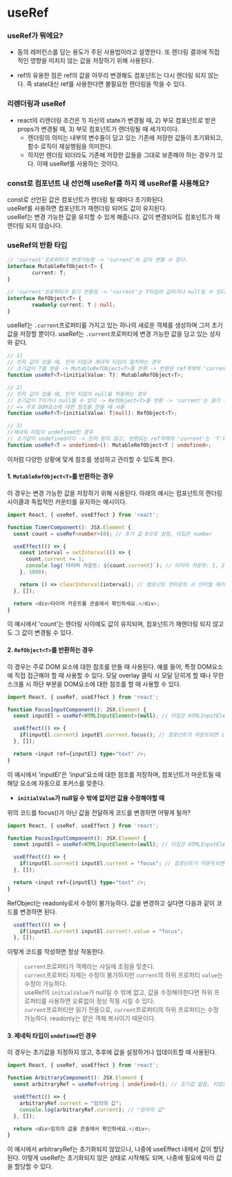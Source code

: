 # useRef

### useRef가 뭐에요?

- 돔의 레퍼런스를 담는 용도가 주된 사용법이라고 설명한다. 또 렌더링 결과에 직접적인 영향을 미치지 않는 값을 저장하기 위해 사용된다.

- ref의 유용한 점은 ref의 값을 아무리 변경해도 컴포넌트는 다시 렌더링 되지 않는다.
  즉 state대신 ref를 사용한다면 불필요한 렌더링을 막을 수 있다.

### 리렌더링과 useRef

- react의 리렌더링 조건은 1) 자신의 state가 변경될 때, 2) 부모 컴포넌트로 받은 props가 변경될 때, 3) 부모 컴포넌트가 렌더링될 때 세가지이다.
  - 렌더링의 의미는 내부의 변수들이 담고 있는 기존에 저장한 값들이 초기화되고, 함수 로직이 재실행됨을 의미한다.
  - 하지만 렌더링 되더라도 기존에 저장한 값들을 그대로 보존해야 하는 경우가 있다. 이때 useRef를 사용하는 것이다.

### const로 컴포넌트 내 선언해 useRef를 하지 왜 useRef를 사용해요?

const로 선언된 값은 컴포넌트가 렌더링 될 때마다 초기화된다.<br/>
useRef를 사용하면 컴포넌트가 재렌더링 되어도 값이 유지된다.<br/>
useRef는 변경 가능한 값을 유지할 수 있게 해줍니다. 값이 변경되어도 컴포넌트가 재렌더링 되지 않습니다.<br/>

### useRef의 반환 타입

```TypeScript
// 'current'프로퍼티가 변경가능함 -> 'current'의 값이 변할 수 있다.
interface MutableRefObject<T> {
        current: T;
}

// 'current'프로퍼티가 읽기 전용임 -> 'current'는 T타입의 값이거나 null일 수 있다..
interface RefObject<T> {
        readonly current: T | null;
}
```

useRef는 `.current`프로퍼티를 가지고 있는 하나의 새로운 객체를 생성하며 그저 초기값을 저장할 뿐이다.
useRef는 `.current`프로퍼티에 변경 가능한 값을 담고 있는 상자와 같다.

```TypeScript
// 1)
// 인자 값이 있을 때, 인자 타입과 제네릭 타입이 일치하는 경우
// 초기값이 T를 받음 -> MutableRefObject<T>를 반환 -> 반환된 ref객체의 'current'프로퍼티 변경 가능
function useRef<T>(initialValue: T): MutableRefObject<T>;

// 2)
// 인자 값이 있을 때, 인자 타입이 null을 허용하는 경우
// 초기값이 T이거나 null일 수 있다 -> RefObject<T>를 반환 -> 'current'는 읽기 전용
// => 주로 DOM요소에 대한 참조를 만들 때 사용
function useRef<T>(initialValue: T|null): RefObject<T>;

// 3)
//제네릭 타입이 undefined인 경우
// 초기값이 undefined이다 -> 인자 받지 않고, 반환되는 ref객체의 'current'는 'T'타입의 값이거나 'undefined'가 됨
function useRef<T = undefined>(): MutableRefObject<T | undefined>;
```

이처럼 다양한 상황에 맞게 참조를 생성하고 관리할 수 있도록 한다.

#### 1. `MutableRefObject<T>`를 반환하는 경우

이 경우는 변경 가능한 값을 저장하기 위해 사용된다.
아래의 예시는 컴포넌트의 렌더링 사이클과 독립적인 카운터를 유지하는 예시이다.

```TypeScript
import React, { useRef, useEffect } from 'react';

function TimerComponent(): JSX.Element {
  const count = useRef<number>(0); // 초기 값 0으로 설정, 타입은 number

  useEffect(() => {
    const interval = setInterval(() => {
      count.current += 1;
      console.log(`타이머 카운트: ${count.current}`); // 타이머 카운트: 1, 2, 3, ...
    }, 1000);

    return () => clearInterval(interval); // 컴포넌트 언마운트 시 인터벌 제거
  }, []);

  return <div>타이머 카운트를 콘솔에서 확인하세요.</div>;
}
```

이 예시에서 'count'는 렌더링 사이에도 값이 유지되며, 컴포넌트가 재렌더링 되지 않고도 그 값이 변경될 수 있다.

#### 2. `RefObject<T>`를 반환하는 경우

이 경우는 주로 DOM 요소에 대한 참조를 만들 때 사용된다.
예를 들어, 특정 DOM요소에 직접 접근해야 할 때 사용할 수 있다.
모달 overlay 클릭 시 모달 닫히게 할 때나 무한스크롤 시 하단 부분을 DOM요소에 대한 참조를 할 때 사용할 수 있다.

```TypeScript
import React, { useRef, useEffect } from 'react';

function FocusInputComponent(): JSX.Element {
  const inputEl = useRef<HTMLInputElement>(null); // 타입은 HTMLInputElement 또는 null

  useEffect(() => {
    if(inputEl.current) inputEl.current.focus(); // 컴포넌트가 마운트되면 input 요소에 포커스
  }, []);

  return <input ref={inputEl} type="text" />;
}
```

이 예시에서 'inputEl'은 'input'요소에 대한 참조를 저장하며, 컴포넌트가 마운트될 때 해당 요소에 자동으로 포커스를 맞춘다.

- **`initialValue`가 null일 수 밖에 없지만 값을 수정해야할 때**

위의 코드를 focus()가 아닌 값을 전달하게 코드를 변경하면 어떻게 될까?

```TypeScript
import React, { useRef, useEffect } from 'react';

function FocusInputComponent(): JSX.Element {
  const inputEl = useRef<HTMLInputElement>(null); // 타입은 HTMLInputElement 또는 null

  useEffect(() => {
    if(inputEl.current) inputEl.current = "focus"; // 컴포넌트가 마운트되면 input 요소에 focus입력되게 => ❗️Error : 읽기 전용 속성이므로 'current'에 할당할 수 없습니다.
  }, []);

  return <input ref={inputEl} type="text" />;
}
```

RefObject는 readonly로서 수정이 불가능하다.
값을 변경하고 싶다면 다음과 같이 코드를 변경하면 된다.

```TypeScript
  useEffect(() => {
    if(inputEl.current) inputEl.current!.value = "focus";
  }, []);
```

이렇게 코드를 작성하면 정상 작동한다.

> `current`프로퍼티가 객체라는 사실에 초점을 맞춘다.<br/> `current`프로퍼티 자체는 수정이 불가하지만 `current`의 하위 프로퍼티 `value`는 수정이 가능하다.<br/>
> useRef의 `initialValue`가 null일 수 밖에 없고, 값을 수정해야한다면 하위 프로퍼티를 사용하면 오류없이 정상 작동 시킬 수 있다.<br/> `current`프로퍼티만 읽기 전용으로, `current`프로퍼티의 하위 프로퍼티는 수정 가능하다. readonly는 얕은 객체 복사이기 때문이다.

#### 3. 제네릭 타입이 `undefined`인 경우

이 경우는 초기값을 지정하지 않고, 추후에 값을 설정하거나 업데이트할 때 사용된다.

```TypeScript
import React, { useRef, useEffect } from 'react';

function ArbitraryComponent(): JSX.Element {
  const arbitraryRef = useRef<string | undefined>(); // 초기값 없음, 타입은 string 또는 undefined

  useEffect(() => {
    arbitraryRef.current = "임의의 값";
    console.log(arbitraryRef.current); // "임의의 값"
  }, []);

  return <div>임의의 값을 콘솔에서 확인하세요.</div>;
}
```

이 예시에서 arbitraryRef는 초기화되지 않았으나, 나중에 useEffect 내에서 값이 할당된다. 이렇게 useRef는 초기화되지 않은 상태로 시작해도 되며, 나중에 필요에 따라 값을 할당할 수 있다.

